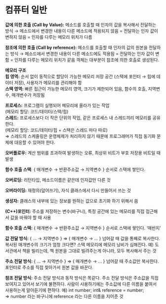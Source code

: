 # 컴퓨터 일반

**값에 의한 호출 (Call by Value):** 메소드를 호출할 때 인자의 값을 복사해서 전달하는 방식 
→ 메소드에서 변경한 내용이 다른 메소드에 적용되지 않음
= 전달하는 인자 값이 변하지 않음
= 인자를 다루는 메모리 위치가 다름

**참조에 의한 호출 (Call by reference):** 메소드를 호출할 때 인자의 값의 원본을 전달하는 방식 
→ 메소드에서 변경한 내용이 다른 메소드에도 적용됨
= 전달하는 인자 값이 변함
= 인자를 다루는 메모리 위치가 같음
객체는 대부분이 참조에 의한 호출로 생성된다.

**메모리 구조**  
**힙 영역:** 순서 없이 동적으로 할당이 가능한 메모리 저장 공간 (스택에 포인터 → 힙에 데이터 저장), 사용자가 메모리를 관리해야 함  
**스택 영역:** 빠른 접근이 가능한 메모리 영역, 크기가 제한되어 있음, 
함수의 호출, 지역변수, 매개변수가 저장됨

**프로세스:** 프로그램이 실행되어 메모리에 올라가 있는 작업  
(메모리 할당: 코드/데이터/스택/힙)  
**스레드:** 프로세스보다 더 작은 단위의 작업, 같은 프로세스 내 스레드끼리 메모리를 공유한다.  
(메모리 할당: 코드/데이터/힙 + 스택은 스레드 마다 따로)  
⇒ 스레드의 스케줄링은 운영체제가 처리하지 않기 때문에 프로그래머가 직접 동기화 문제에 대응할 수 있어야 한다.

**오버플로우:** 계산 범위를 초과하여 발생하는 오류, 최상위 비트가 부호 저장용 비트일 때 발생

**함수 호출 스택**: { 매개변수 → 반환주소값 → 지역변수 } 순서로 스택에 쌓인다.  

**오버로딩:** 리턴타입, 메소드이름은 같은데 인자값만 다른 것  

**오버라이딩:** 재정의(덮어쓰기), 자식 클래스에서 다시 만들어서 쓰는 것  

**생성자:** 클래스의 내부에 있는 정보를 원하는 값으로 초기화 하기 위해서 씀   

**(C++)포인터:** 주소를 저장하는 변수(바구니), 특정 공간에 있는 메모리를 직접 접근해서 값을 바꿔야 할 때 사용

**함수 호출 스택:** { 매개변수 → 반환주소값 → 지역변수 } 순서로 스택에 쌓인다. ‘매반지’

**값 전달 방식:**  { ... → 지역변수 }  ⇒ { 매개변수 → ... }  넘어갈 때 값을 통째로 복사한다. 
복사된 매개변수의 크기가 엄청 크다면? 스택 메모리에 메모리 낭비가 심해진다. 
예) 도서관에서 책을 빌리는데, 책 원본을 그대로 빌려주는게 아니라, 모두 복사해서 주는 것

**주소 전달 방식:** { ... → 지역변수 }  ⇒ { 매개변수 → ... } 넘어갈 때 주소값만 복사한다. 포인터로 주소를 직접 찾아가서 원본 값을 바꾼다.

**참조 전달 방식:** 주소 전달 방식과 동작 방식은 똑같다. 주소 전달 방식은 주소값을 직접 보여지고 있어서 보기에 불편하다. 사람이 사용하기에는 주소값에 다른 이름을 붙여서 사용하는게 알아듣기에 편하다.
예) int number; int& reference = number;   
⇒ number 라는 바구니에 reference 라는 다른 이름을 지어준 것

